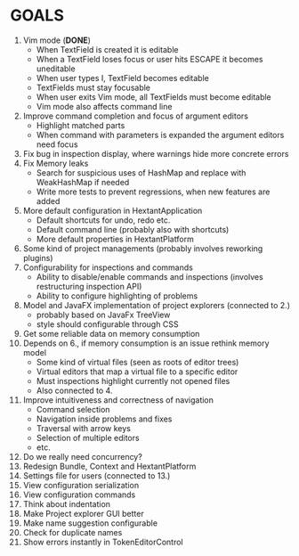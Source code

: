 # GOALS

1. Vim mode (**DONE**)
    * When TextField is created it is editable
    * When a TextField loses focus or user hits ESCAPE it becomes uneditable
    * When user types I, TextField becomes editable
    * TextFields must stay focusable
    * When user exits Vim mode, all TextFields must become editable
    * Vim mode also affects command line
2. Improve command completion and focus of argument editors
    * Highlight matched parts
    * When command with parameters is expanded the argument editors need focus
3. Fix bug in inspection display, where warnings hide more concrete errors
4. Fix Memory leaks
    * Search for suspicious uses of HashMap and replace with WeakHashMap if needed
    * Write more tests to prevent regressions, when new features are added
5. More default configuration in HextantApplication
    * Default shortcuts for undo, redo etc.
    * Default command line (probably also with shortcuts)
    * More default properties in HextantPlatform
6. Some kind of project managements (probably involves reworking plugins)
7. Configurability for inspections and commands 
    * Ability to disable/enable commands and inspections (involves restructuring inspection API)
    * Ability to configure highlighting of problems
8. Model and JavaFX implementation of project explorers (connected to 2.)
    * probably based on JavaFx TreeView
    * style should configurable through CSS
9. Get some reliable data on memory consumption
10. Depends on 6., if memory consumption is an issue rethink memory model
    * Some kind of virtual files (seen as roots of editor trees)
    * Virtual editors that map a virtual file to a specific editor
    * Must inspections highlight currently not opened files
    * Also connected to 4.
11. Improve intuitiveness and correctness of navigation
    * Command selection
    * Navigation inside problems and fixes
    * Traversal with arrow keys
    * Selection of multiple editors
    * etc.
12. Do we really need concurrency?
13. Redesign Bundle, Context and HextantPlatform
14. Settings file for users (connected to 13.)
15. View configuration serialization
16. View configuration commands
17. Think about indentation
18. Make Project explorer GUI better
19. Make name suggestion configurable
20. Check for duplicate names
21. Show errors instantly in TokenEditorControl